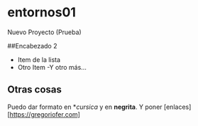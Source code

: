 # entornos01
Nuevo Proyecto (Prueba)

##Encabezado 2

- Item de la lista
- Otro Item
-Y otro más...
## Otras cosas
Puedo dar formato en **cursica* y en **negrita**.
Y poner [enlaces][https://gregoriofer.com]
